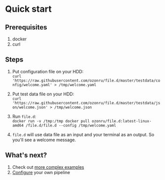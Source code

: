 # Quick start

## Prerequisites 
1. docker
2. curl


## Steps
1. Put configuration file on your HDD:<br> 
`curl 'https://raw.githubusercontent.com/ozonru/file.d/master/testdata/config/welcome.yaml' > /tmp/welcome.yaml`

2. Put test data file on your HDD:<br>
`curl 'https://raw.githubusercontent.com/ozonru/file.d/master/testdata/json/welcome.json' > /tmp/welcome.json`

3. Run `file.d`:<br>
`docker run -v /tmp:/tmp docker pull ozonru/file.d:latest-linux-amd64 /file.d/file.d --config /tmp/welcome.yaml`

4. `file.d` will use data file as an input and your terminal as an output. So you'll see a welcome message.

## What's next?
1. Check out [more complex examples](/docs/examples.md) 
2. [Configure](/docs/configuring.md) your own pipeline 
